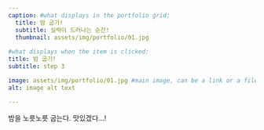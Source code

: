 ```yaml
---
caption: #what displays in the portfolio grid:
  title: 밤 굽기!
  subtitle: 실력이 드러나는 순간!
  thumbnail: assets/img/portfolio/01.jpg
  
#what displays when the item is clicked:
title: 밤 굽기!
subtitle: step 3

image: assets/img/portfolio/01.jpg #main image, can be a link or a file in assets/img/portfolio
alt: image alt text

---
```

밤을 노릇노릇 굽는다. 맛있겠다...!

